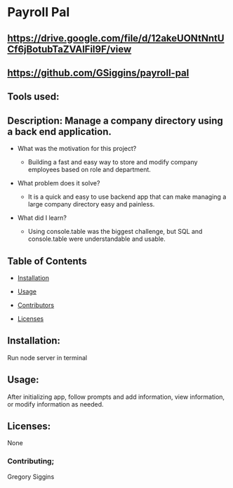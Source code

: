 
# Payroll Pal 

## https://drive.google.com/file/d/12akeUONtNntUCf6jBotubTaZVAlFil9F/view

## https://github.com/GSiggins/payroll-pal

## Tools used: 

## Description: Manage a company directory using a back end application.  

- What was the motivation for this project? 

    * Building a fast and easy way to store and modify company employees based on role and department.

- What problem does it solve?

    * It is a quick and easy to use backend app that can make managing a large company directory easy and painless.

- What did I learn?

    * Using console.table was the biggest challenge, but SQL and console.table were understandable and usable.

## Table of Contents

- [Installation](#installation)

- [Usage](#usage)

- [Contributors](#contributing)

- [Licenses](#licenses)

## Installation: 
Run node server in terminal

## Usage: 
After initializing app, follow prompts and add information, view information, or modify information as needed. 

## Licenses: 
None

### Contributing; 
Gregory Siggins
